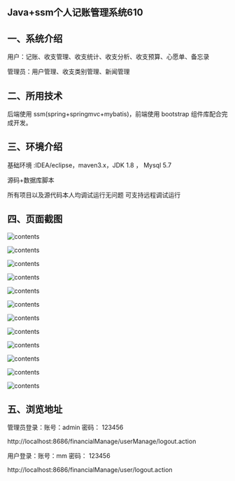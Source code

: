 ## Java+ssm个人记账管理系统610

## 一、系统介绍

用户：记账、收支管理、收支统计、收支分析、收支预算、心愿单、备忘录

管理员：用户管理、收支类别管理、新闻管理

## 二、所用技术

后端使用 ssm(spring+springmvc+mybatis)，前端使用 bootstrap 组件库配合完成开发。


## 三、环境介绍

基础环境 :IDEA/eclipse，maven3.x，JDK 1.8 ， Mysql 5.7

源码+数据库脚本 

所有项目以及源代码本人均调试运行无问题 可支持远程调试运行

## 四、页面截图

![contents](./picture/picture1.png)

![contents](./picture/picture2.png)

![contents](./picture/picture3.png)

![contents](./picture/picture4.png)

![contents](./picture/picture5.png)

![contents](./picture/picture6.png)

![contents](./picture/picture7.png)

![contents](./picture/picture8.png)

![contents](./picture/picture9.png)

![contents](./picture/picture10.png)

![contents](./picture/picture11.png)

![contents](./picture/picture12.png)

## 五、浏览地址

管理员登录：账号：admin  密码： 123456

http://localhost:8686/financialManage/userManage/logout.action

用户登录：账号：mm  密码： 123456

http://localhost:8686/financialManage/user/logout.action  
	
